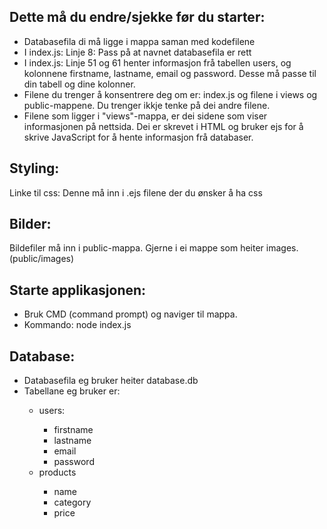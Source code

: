 <h2>Dette må du endre/sjekke før du starter: </h2>
<ul>
 <li>Databasefila di må ligge i mappa saman med kodefilene</li>
 <li>I index.js: Linje 8: Pass på at navnet databasefila er rett </li>
 <li>I index.js: Linje 51 og 61  henter informasjon frå tabellen users, og kolonnene firstname, lastname, email og password. Desse må passe til din tabell og dine kolonner. </li>
 <li>Filene du trenger å konsentrere deg om er: index.js og filene i views og public-mappene. Du trenger ikkje tenke på dei andre filene. </li>
 <li>Filene som ligger i "views"-mappa, er dei sidene som viser informasjonen på nettsida. Dei er skrevet i HTML og bruker ejs for å skrive JavaScript for å hente informasjon frå databaser.</li>
</ul>

<h2>Styling:</h2> 
Linke til css: <link rel="stylesheet" href="/style.css">
Denne må inn i .ejs filene der du ønsker å ha css

<h2>Bilder:</h2> 
Bildefiler må inn i public-mappa. Gjerne i ei mappe som heiter images. (public/images)

<h2>Starte applikasjonen: </h2>
<ul>
 <li>Bruk CMD (command prompt) og naviger til mappa.</li>
 <li>Kommando: node index.js</li>
</ul>

<h2>Database:</h2> 
<ul>
 <li>Databasefila eg bruker heiter database.db</li>
 <li>Tabellane eg bruker er:</li>
 <ul>
  <li>users: </li>
   <ul>
  <li>firstname</li>
  <li>lastname</li>
  <li>email</li>
  <li>password</li>
   </ul>
  <li>products</li>
  <ul>
   <li>name</li>
   <li>category</li>
   <li>price</li>
 </ul>
</ul>
